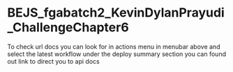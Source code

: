 # BEJS_fgabatch2_KevinDylanPrayudi_ChallengeChapter6
To check url docs you can look for in actions menu in menubar above and select the latest workflow under the deploy summary section you can found out link to direct you to api docs
